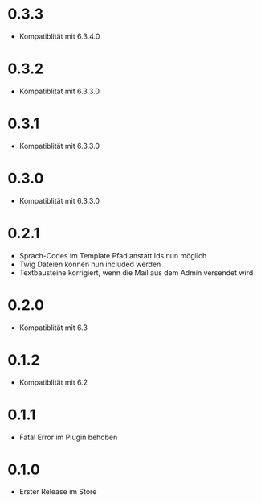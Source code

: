 # 0.3.3

* Kompatiblität mit 6.3.4.0

# 0.3.2

* Kompatiblität mit 6.3.3.0

# 0.3.1

* Kompatiblität mit 6.3.3.0

# 0.3.0

* Kompatiblität mit 6.3.3.0

# 0.2.1

* Sprach-Codes im Template Pfad anstatt Ids nun möglich
* Twig Dateien können nun included werden
* Textbausteine korrigiert, wenn die Mail aus dem Admin versendet wird

# 0.2.0

* Kompatiblität mit 6.3

# 0.1.2

* Kompatiblität mit 6.2

# 0.1.1

* Fatal Error im Plugin behoben


# 0.1.0

* Erster Release im Store
